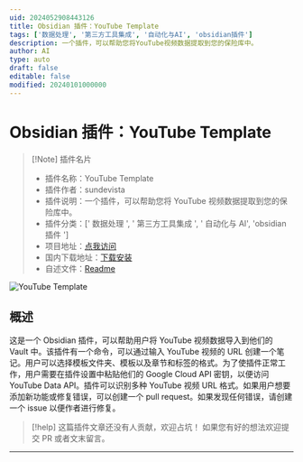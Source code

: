 ```yaml
---
uid: 2024052908443126
title: Obsidian 插件：YouTube Template
tags: ['数据处理', '第三方工具集成', '自动化与AI', 'obsidian插件']
description: 一个插件，可以帮助您将YouTube视频数据提取到您的保险库中。
author: AI
type: auto
draft: false
editable: false
modified: 20240101000000
---
```


# Obsidian 插件：YouTube Template

> [!Note] 插件名片
> - 插件名称：YouTube Template
> - 插件作者：sundevista
> - 插件说明：一个插件，可以帮助您将 YouTube 视频数据提取到您的保险库中。
> - 插件分类：[' 数据处理 ', ' 第三方工具集成 ', ' 自动化与 AI', 'obsidian 插件 ']
> - 项目地址：[点我访问](https://github.com/sundevista/youtube-template)
> - 国内下载地址：[下载安装](https://pkmer.cn/products/plugin/pluginMarket/?youtube-template)
> - 自述文件：[Readme](https://ghproxy.net/https://raw.githubusercontent.com/sundevista/youtube-template/master/README.md)

![YouTube Template](https://cdn.pkmer.cn/covers/youtube-template.png!pkmer)

## 概述

这是一个 Obsidian 插件，可以帮助用户将 YouTube 视频数据导入到他们的 Vault 中。该插件有一个命令，可以通过输入 YouTube 视频的 URL 创建一个笔记。用户可以选择模板文件夹、模板以及章节和标签的格式。为了使插件正常工作，用户需要在插件设置中粘贴他们的 Google Cloud API 密钥，以便访问 YouTube Data API。插件可以识别多种 YouTube 视频 URL 格式。如果用户想要添加新功能或修复错误，可以创建一个 pull request。如果发现任何错误，请创建一个 issue 以便作者进行修复。

> [!help]
> 这篇插件文章还没有人贡献，欢迎占坑！
> 如果您有好的想法欢迎提交 PR 或者文末留言。

---



